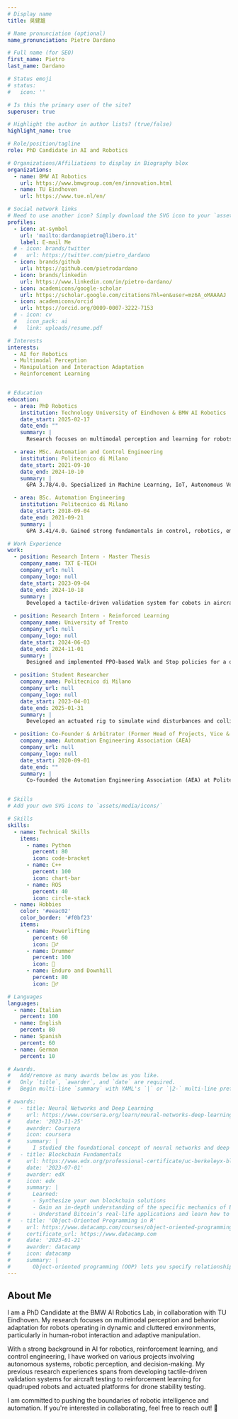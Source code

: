```yaml
---
# Display name
title: 吳健雄

# Name pronunciation (optional)
name_pronunciation: Pietro Dardano

# Full name (for SEO)
first_name: Pietro
last_name: Dardano

# Status emoji
# status:
#   icon: ''

# Is this the primary user of the site?
superuser: true

# Highlight the author in author lists? (true/false)
highlight_name: true

# Role/position/tagline
role: PhD Candidate in AI and Robotics

# Organizations/Affiliations to display in Biography blox
organizations:
  - name: BMW AI Robotics
    url: https://www.bmwgroup.com/en/innovation.html
  - name: TU Eindhoven
    url: https://www.tue.nl/en/

# Social network links
# Need to use another icon? Simply download the SVG icon to your `assets/media/icons/` folder.
profiles:
  - icon: at-symbol
    url: 'mailto:dardanopietro@libero.it'
    label: E-mail Me
  # - icon: brands/twitter
  #   url: https://twitter.com/pietro_dardano
  - icon: brands/github
    url: https://github.com/pietrodardano
  - icon: brands/linkedin
    url: https://www.linkedin.com/in/pietro-dardano/
  - icon: academicons/google-scholar
    url: https://scholar.google.com/citations?hl=en&user=mz6A_oMAAAAJ
  - icon: academicons/orcid
    url: https://orcid.org/0009-0007-3222-7153
  # - icon: cv
  #   icon_pack: ai
  #   link: uploads/resume.pdf

# Interests
interests:
  - AI for Robotics
  - Multimodal Perception
  - Manipulation and Interaction Adaptation
  - Reinforcement Learning


# Education
education:
  - area: PhD Robotics
    institution: Technology University of Eindhoven & BMW AI Robotics
    date_start: 2025-02-17
    date_end: ""
    summary: |
      Research focuses on multimodal perception and learning for robots, emphasizing object manipulation, environment interaction, and adaptive behaviors. Parallel work involves human-vehicle interaction.

  - area: MSc. Automation and Control Engineering
    institution: Politecnico di Milano
    date_start: 2021-09-10
    date_end: 2024-10-10
    summary: |
      GPA 3.78/4.0. Specialized in Machine Learning, IoT, Autonomous Vehicles, Advanced Control and Robotics, with additional expertise in Power Electronics.

  - area: BSc. Automation Engineering
    institution: Politecnico di Milano
    date_start: 2018-09-04
    date_end: 2021-09-21
    summary: |
      GPA 3.41/4.0. Gained strong fundamentals in control, robotics, embedded systems, industrial automation, sensor technology, and signal processing.

# Work Experience
work:
  - position: Research Intern - Master Thesis
    company_name: TXT E-TECH
    company_url: null
    company_logo: null
    date_start: 2023-09-04
    date_end: 2024-10-18
    summary: |
      Developed a tactile-driven validation system for cobots in aircraft testing, integrating Explainable AI (XAI) to enhance model interpretability. Migrated the system framework from ROS1 to ROS2, implementing hybrid CNNs with Grad-CAM for supervised deep learning. Achieved a classification F1-score of 96%-99.2%.

  - position: Research Intern - Reinforced Learning
    company_name: University of Trento
    company_url: null
    company_logo: null
    date_start: 2024-06-03
    date_end: 2024-11-01
    summary: |
      Designed and implemented PPO-based Walk and Stop policies for a quadruped robot. Conducted training in Nvidia IsaacSim + IsaacLab and integrated it with the Unitree AlienGo platform. Research contributed to an upcoming publication submitted to IROS 2025.

  - position: Student Researcher
    company_name: Politecnico di Milano
    company_url: null
    company_logo: null
    date_start: 2023-04-01
    date_end: 2025-01-31
    summary: |
      Developed an actuated rig to simulate wind disturbances and collision events for drone stability testing. Integrated sensor fusion from IMUs, gyroscopes, and Hall effect sensors, contributing to improved system behavior prediction.

  - position: Co-Founder & Arbitrator (Former Head of Projects, Vice & President)
    company_name: Automation Engineering Association (AEA)
    company_url: null
    company_logo: null
    date_start: 2020-09-01
    date_end: ""
    summary: |
      Co-founded the Automation Engineering Association (AEA) at Politecnico di Milano, driving student involvement in robotics and automation. Served in leadership roles, including Head of Projects (2021), Vice President (2022), and President (2022-2023), before transitioning to the Arbitrator role. Led national expansion efforts, supervised over 110 students in research projects, and organized technical workshops and industry collaborations.


# Skills
# Add your own SVG icons to `assets/media/icons/`

# Skills
skills:
  - name: Technical Skills
    items:
      - name: Python
        percent: 80
        icon: code-bracket
      - name: C++
        percent: 100
        icon: chart-bar
      - name: ROS
        percent: 40
        icon: circle-stack
  - name: Hobbies
    color: '#eeac02'
    color_border: '#f0bf23'
    items:
      - name: Powerlifting
        percent: 60
        icon: 🏋️‍♂️
      - name: Drummer
        percent: 100
        icon: 🥁
      - name: Enduro and Downhill
        percent: 80
        icon: 🚴‍♂️

# Languages
languages:
  - name: Italian
    percent: 100
  - name: English
    percent: 80
  - name: Spanish
    percent: 60
  - name: German
    percent: 10

# Awards.
#   Add/remove as many awards below as you like.
#   Only `title`, `awarder`, and `date` are required.
#   Begin multi-line `summary` with YAML's `|` or `|2-` multi-line prefix and indent 2 spaces below.

# awards:
#   - title: Neural Networks and Deep Learning
#     url: https://www.coursera.org/learn/neural-networks-deep-learning
#     date: '2023-11-25'
#     awarder: Coursera
#     icon: coursera
#     summary: |
#       I studied the foundational concept of neural networks and deep learning. By the end, I was familiar with the significant technological trends driving the rise of deep learning; build, train, and apply fully connected deep neural networks; implement efficient (vectorized) neural networks; identify key parameters in a neural network’s architecture; and apply deep learning to your own applications.
#   - title: Blockchain Fundamentals
#     url: https://www.edx.org/professional-certificate/uc-berkeleyx-blockchain-fundamentals
#     date: '2023-07-01'
#     awarder: edX
#     icon: edx
#     summary: |
#       Learned:
#       - Synthesize your own blockchain solutions
#       - Gain an in-depth understanding of the specific mechanics of Bitcoin
#       - Understand Bitcoin’s real-life applications and learn how to attack and destroy Bitcoin, Ethereum, smart contracts and Dapps, and alternatives to Bitcoin’s Proof-of-Work consensus algorithm
#   - title: 'Object-Oriented Programming in R'
#     url: https://www.datacamp.com/courses/object-oriented-programming-with-s3-and-r6-in-r
#     certificate_url: https://www.datacamp.com
#     date: '2023-01-21'
#     awarder: datacamp
#     icon: datacamp
#     summary: |
#       Object-oriented programming (OOP) lets you specify relationships between functions and the objects that they can act on, helping you manage complexity in your code. This is an intermediate level course, providing an introduction to OOP, using the S3 and R6 systems. S3 is a great day-to-day R programming tool that simplifies some of the functions that you write. R6 is especially useful for industry-specific analyses, working with web APIs, and building GUIs.
---
```


## About Me

I am a PhD Candidate at the BMW AI Robotics Lab, in collaboration with TU Eindhoven. My research focuses on multimodal perception and behavior adaptation for robots operating in dynamic and cluttered environments, particularly in human-robot interaction and adaptive manipulation.

With a strong background in AI for robotics, reinforcement learning, and control engineering, I have worked on various projects involving autonomous systems, robotic perception, and decision-making. My previous research experiences spans from developing tactile-driven validation systems for aircraft testing to reinforcement learning for quadruped robots and actuated platforms for drone stability testing.

I am committed to pushing the boundaries of robotic intelligence and automation. If you're interested in collaborating, feel free to reach out! 🚀